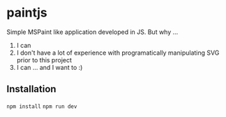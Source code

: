 # paintjs

Simple MSPaint like application developed in JS. But why ...

1. I can
2. I don't have a lot of experience with programatically manipulating SVG prior to this project
3. I can ... and I want to :)

## Installation

```npm install```
```npm run dev```
